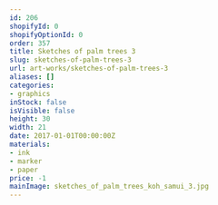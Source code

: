 ```yaml
---
id: 206
shopifyId: 0
shopifyOptionId: 0
order: 357
title: Sketches of palm trees 3
slug: sketches-of-palm-trees-3
url: art-works/sketches-of-palm-trees-3
aliases: []
categories:
- graphics
inStock: false
isVisible: false
height: 30
width: 21
date: 2017-01-01T00:00:00Z
materials:
- ink
- marker
- paper
price: -1
mainImage: sketches_of_palm_trees_koh_samui_3.jpg
---
```

